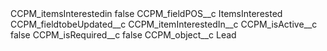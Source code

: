 <?xml version="1.0" encoding="UTF-8"?>
<CustomMetadata xmlns="http://soap.sforce.com/2006/04/metadata" xmlns:xsi="http://www.w3.org/2001/XMLSchema-instance" xmlns:xsd="http://www.w3.org/2001/XMLSchema">
    <label>CCPM_itemsInterestedin</label>
    <protected>false</protected>
    <values>
        <field>CCPM_fieldPOS__c</field>
        <value xsi:type="xsd:string">ItemsInterested</value>
    </values>
    <values>
        <field>CCPM_fieldtobeUpdated__c</field>
        <value xsi:type="xsd:string">CCPM_itemInterestedIn__c</value>
    </values>
    <values>
        <field>CCPM_isActive__c</field>
        <value xsi:type="xsd:boolean">false</value>
    </values>
    <values>
        <field>CCPM_isRequired__c</field>
        <value xsi:type="xsd:boolean">false</value>
    </values>
    <values>
        <field>CCPM_object__c</field>
        <value xsi:type="xsd:string">Lead</value>
    </values>
</CustomMetadata>
